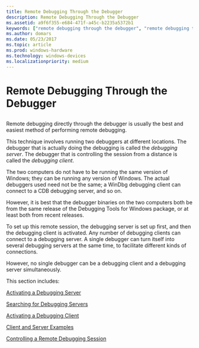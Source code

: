 ```yaml
---
title: Remote Debugging Through the Debugger
description: Remote Debugging Through the Debugger
ms.assetid: a9f6f355-e684-471f-a45c-b2235a5372b1
keywords: ["remote debugging through the debugger", "remote debugging through the debugger, overview", "debugging client", "debugging server", "TCP (remote debugging protocol)", "COM port (remote debugging protocol)", "modem (remote debugging protocol)", "named pipe (remote debuggi"]
ms.author: domars
ms.date: 05/23/2017
ms.topic: article
ms.prod: windows-hardware
ms.technology: windows-devices
ms.localizationpriority: medium
---
```


# Remote Debugging Through the Debugger


## <span id="ddk_remote_debugging_through_the_debugger_dbg"></span><span id="DDK_REMOTE_DEBUGGING_THROUGH_THE_DEBUGGER_DBG"></span>


Remote debugging directly through the debugger is usually the best and easiest method of performing remote debugging.

This technique involves running two debuggers at different locations. The debugger that is actually doing the debugging is called the *debugging server*. The debugger that is controlling the session from a distance is called the *debugging client*.

The two computers do not have to be running the same version of Windows; they can be running any version of Windows. The actual debuggers used need not be the same; a WinDbg debugging client can connect to a CDB debugging server, and so on.

However, it is best that the debugger binaries on the two computers both be from the same release of the Debugging Tools for Windows package, or at least both from recent releases.

To set up this remote session, the debugging server is set up first, and then the debugging client is activated. Any number of debugging clients can connect to a debugging server. A single debugger can turn itself into several debugging servers at the same time, to facilitate different kinds of connections.

However, no single debugger can be a debugging client and a debugging server simultaneously.

This section includes:

[Activating a Debugging Server](activating-a-debugging-server.md)

[Searching for Debugging Servers](searching-for-debugging-servers.md)

[Activating a Debugging Client](activating-a-debugging-client.md)

[Client and Server Examples](client-and-server-examples.md)

[Controlling a Remote Debugging Session](controlling-a-remote-debugging-session.md)

 

 





